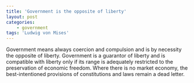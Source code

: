 ```yaml
---
title: 'Government is the opposite of liberty'
layout: post
categories:
    - government
tags: 'Ludwig von Mises'
---
```


Government means always coercion and compulsion and is by necessity the opposite of liberty. Government is a guarantor of liberty and is compatible with liberty only if its range is adequately restricted to the preservation of economic freedom. Where there is no market economy, the best-intentioned provisions of constitutions and laws remain a dead letter.